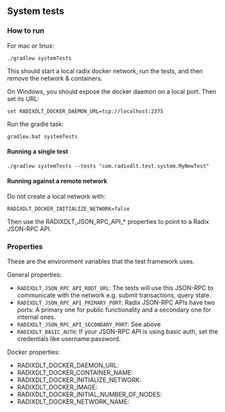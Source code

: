 ## System tests

### How to run

For mac or linux:
```
./gradlew systemTests 
```

This should start a local radix docker network, run the tests, and then remove the network & containers.

On Windows, you should expose the docker daemon on a local port. Then set its URL: 
```
set RADIXDLT_DOCKER_DAEMON_URL=tcp://localhost:2375
``` 

Run the gradle task:
```
gradlew.bat systemTests
```

#### Running a single test
```
./gradlew systemTests --tests "com.radixdlt.test.system.MyNewTest"
```

#### Running against a remote network

Do not create a local network with:
```
RADIXDLT_DOCKER_INITIALIZE_NETWORK=false
```
Then use the RADIXDLT_JSON_RPC_API_* properties to point to a Radix JSON-RPC API. 

### Properties

These are the environment variables that the test framework uses.

General properties:

* `RADIXDLT_JSON_RPC_API_ROOT_URL`: The tests will use this JSON-RPC to communicate with the network e.g. submit transactions, query state.
* `RADIXDLT_JSON_RPC_API_PRIMARY_PORT`: Radix JSON-RPC APIs have two ports: A primary one for public functionality and a secondary one for internal ones. 
* `RADIXDLT_JSON_RPC_API_SECONDARY_PORT`: See above
* `RADIXDLT_BASIC_AUTH`: If your JSON-RPC API is using basic auth, set the credentials like username:password. 

Docker properties:

* RADIXDLT_DOCKER_DAEMON_URL: 
* RADIXDLT_DOCKER_CONTAINER_NAME:
* RADIXDLT_DOCKER_INITIALIZE_NETWORK: 
* RADIXDLT_DOCKER_IMAGE:
* RADIXDLT_DOCKER_INITIAL_NUMBER_OF_NODES:
* RADIXDLT_DOCKER_NETWORK_NAME: